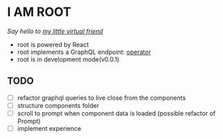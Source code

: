 # I AM ROOT

_Say hello to [my little virtual friend](https://mylittlevirtualfriend.com/)_


- root is powered by React
- root implements a GraphQL endpoint: [operator](https://github.com/MarcoDaniels/operator)
- root is in development mode(v0.0.1)


## TODO
* [ ] refactor graphql queries to live close from the components
* [ ] structure components folder
* [ ] scroll to prompt when component data is loaded (possible refactor of Prompt)
* [ ] implement experience
